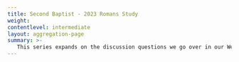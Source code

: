 ```yaml
---
title: Second Baptist - 2023 Romans Study
weight: 
contentlevel: intermediate
layout: aggregation-page
summary: >-
   This series expands on the discussion questions we go over in our Wednesday night Bible study on the book of Romans.
---
```


<!-- aggregate-page-content -->

<!-- aggregate-page-content -->
